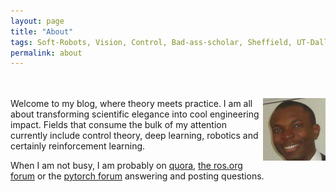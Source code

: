```yaml
---
layout: page
title: "About"
tags: Soft-Robots, Vision, Control, Bad-ass-scholar, Sheffield, UT-Dallas, Research-Assistant, Teaching-Assistant, RoboTec-Lab.
permalink: about
---
```


<br>
<br>

<img src="/downloads/Pat.jpg" alt="Me" align="right" style="width:100px;height:100px;">
Welcome to my blog, where theory meets practice. I am all about transforming scientific elegance into cool engineering impact. Fields that consume the bulk of my attention currently include control theory, deep learning, robotics and certainly reinforcement learning.

When I am not busy, I am probably on [quora](https://www.quora.com/profile/Lekan-4), [the ros.org forum](http://answers.ros.org) or the [pytorch forum](http://discuss.pytorch.org) answering and posting questions.
